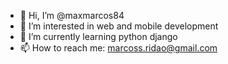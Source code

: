 - 👋 Hi, I’m @maxmarcos84
- 👀 I’m interested in web and mobile development
- 🌱 I’m currently learning python django
- 📫 How to reach me: marcoss.ridao@gmail.com

<!---
maxmarcos84/maxmarcos84 is a ✨ special ✨ repository because its `README.md` (this file) appears on your GitHub profile.
You can click the Preview link to take a look at your changes.
--->
